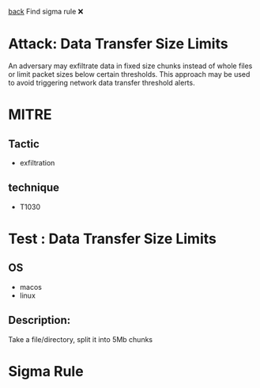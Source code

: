 
[back](../index.md)
Find sigma rule :x: 

# Attack: Data Transfer Size Limits 

An adversary may exfiltrate data in fixed size chunks instead of whole files or limit packet sizes below certain thresholds. This approach may be used to avoid triggering network data transfer threshold alerts.

# MITRE
## Tactic
  - exfiltration


## technique
  - T1030


# Test : Data Transfer Size Limits
## OS
  - macos
  - linux


## Description:
Take a file/directory, split it into 5Mb chunks


# Sigma Rule


